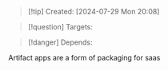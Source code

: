 
>[!tip] Created: [2024-07-29 Mon 20:08]

>[!question] Targets: 

>[!danger] Depends: 

Artifact apps are a form of packaging for saas